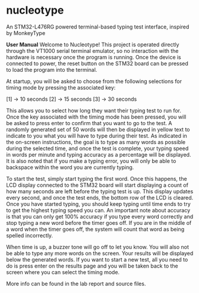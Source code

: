 # nucleotype
An STM32-L476RG powered terminal-based typing test interface, inspired by MonkeyType

**User Manual**
Welcome to Nucleotype! This project is operated directly through the VT1000 serial terminal emulator, 
so no interaction with the hardware is necessary once the program is running. Once the device is connected
to power, the reset button on the STM32 board can be pressed to load the program into the terminal.

At startup, you will be asked to choose from the following selections for timing mode by pressing the 
associated key:

[1] → 10 seconds 
[2] → 15 seconds
[3] → 30 seconds

This allows you to select how long they want their typing test to run for. Once the key associated with the
timing mode has been pressed, you will be asked to press enter to confirm that you want to go to the test. A 
randomly generated set of 50 words will then be displayed in yellow text to indicate to you what you will 
have to type during their test. As indicated in the on-screen instructions, the goal is to type as many words
as possible during the selected time, and once the test is complete, your typing speed in words per minute 
and typing accuracy as a percentage will be displayed. It is also noted that if you make a typing error, you
will only be able to backspace within the word you are currently typing.

To start the test, simply start typing the first word. Once this happens, the LCD display connected to the 
STM32 board will start displaying a count of how many seconds are left before the typing test is up. This 
display updates every second, and once the test ends, the bottom row of the LCD is cleared. Once you have 
started typing, you should keep typing until time ends to try to get the highest typing speed you can. An 
important note about accuracy is that you can only get 100% accuracy if you type every word correctly and stop
typing a new word before the timer goes off. If you are in the middle of a word when the timer goes off, the
system will count that word as being spelled incorrectly.

When time is up, a buzzer tone will go off to let you know. You will also not be able to type any more words 
on the screen. Your results will be displayed below the generated words. If you want to start a new test, all
you need to do is press enter on the results page and you will be taken back to the screen where you can select
the timing mode.

More info can be found in the lab report and source files.
